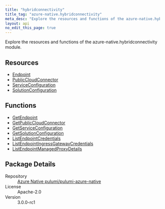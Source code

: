 ```yaml
---
title: "hybridconnectivity"
title_tag: "azure-native.hybridconnectivity"
meta_desc: "Explore the resources and functions of the azure-native.hybridconnectivity module."
layout: api
no_edit_this_page: true
---
```


<!-- WARNING: this file was generated by Pulumi Docs Generator. -->
<!-- Do not edit by hand unless you're certain you know what you are doing! -->

Explore the resources and functions of the azure-native.hybridconnectivity module.

<h2 id="resources">Resources</h2>
<ul class="api">
    <li><a href="endpoint/" title="Endpoint">Endpoint</a></li>
    <li><a href="publiccloudconnector/" title="PublicCloudConnector">PublicCloudConnector</a></li>
    <li><a href="serviceconfiguration/" title="ServiceConfiguration">ServiceConfiguration</a></li>
    <li><a href="solutionconfiguration/" title="SolutionConfiguration">SolutionConfiguration</a></li>
</ul>

<h2 id="functions">Functions</h2>
<ul class="api">
    <li><a href="getendpoint/" title="GetEndpoint">GetEndpoint</a></li>
    <li><a href="getpubliccloudconnector/" title="GetPublicCloudConnector">GetPublicCloudConnector</a></li>
    <li><a href="getserviceconfiguration/" title="GetServiceConfiguration">GetServiceConfiguration</a></li>
    <li><a href="getsolutionconfiguration/" title="GetSolutionConfiguration">GetSolutionConfiguration</a></li>
    <li><a href="listendpointcredentials/" title="ListEndpointCredentials">ListEndpointCredentials</a></li>
    <li><a href="listendpointingressgatewaycredentials/" title="ListEndpointIngressGatewayCredentials">ListEndpointIngressGatewayCredentials</a></li>
    <li><a href="listendpointmanagedproxydetails/" title="ListEndpointManagedProxyDetails">ListEndpointManagedProxyDetails</a></li>
</ul>

<h2 id="package-details">Package Details</h2>
<dl class="package-details">
	<dt>Repository</dt>
	<dd><a href="https://github.com/pulumi/pulumi-azure-native">Azure Native pulumi/pulumi-azure-native</a></dd>
	<dt>License</dt>
	<dd>Apache-2.0</dd>
	<dt>Version</dt>
	<dd>3.0.0-rc1</dd>
</dl>

